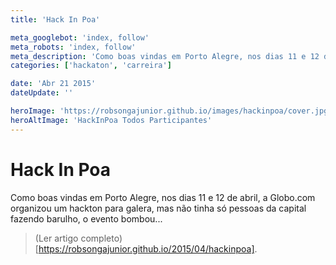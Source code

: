 ```yaml
---
title: 'Hack In Poa'

meta_googlebot: 'index, follow'
meta_robots: 'index, follow'
meta_description: 'Como boas vindas em Porto Alegre, nos dias 11 e 12 de abril, a Globo.com organizou um hackton para galera, mas não tinha só pessoas da capital fazendo barulho, o evento bombou.'
categories: ['hackaton', 'carreira']

date: 'Abr 21 2015'
dateUpdate: ''

heroImage: 'https://robsongajunior.github.io/images/hackinpoa/cover.jpg'
heroAltImage: 'HackInPoa Todos Participantes'
---
```


# Hack In Poa

Como boas vindas em Porto Alegre, nos dias 11 e 12 de abril, a Globo.com organizou um hackton para galera, mas não tinha só pessoas da capital fazendo barulho, o evento bombou...

> (Ler artigo completo)[https://robsongajunior.github.io/2015/04/hackinpoa].
